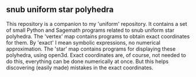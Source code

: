 ## snub uniform star polyhedra

This repository is a companion to my 'uniform' repository. It contains a set of small Python and Sagemath programs related to snub uniform star polyhedra. The 'vertex' map contains programs to
obtain exact coordinates for them. By 'exact' I mean symbolic expressions, no numerical approximation. The 'star' map contains programs for displaying these polyhedra, using open3d. Exact
coordinates are, of course, not needed to do this, everything can be done numerically at once. But this helps discovering (easily made) mistakes in the exact coordinates.
